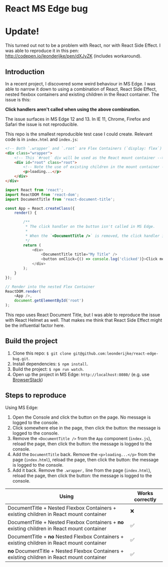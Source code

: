 # React MS Edge bug

# Update!

This turned out not to be a problem with React, nor with React Side Effect. I was able to reproduce it in this pen: http://codepen.io/leonderijke/pen/dXJyZK (includes workaround).

## Introduction

In a recent project, I discovered some weird behaviour in MS Edge. I was able to narrow it down to using a combination of React, React Side Effect, nested flexbox containers and existing children in the React container. The issue is this:

**Click handlers aren't called when using the above combination.**

The issue surfaces in MS Edge 12 and 13. In IE 11, Chrome, Firefox and Safari the issue is not reproducible.

This repo is the smallest reproducible test case I could create. Relevant code is in `index.html` and `index.js`:

```html
<!-- Both `.wrapper` and `.root` are Flex Containers (`display: flex`) -->
<div class="wrapper">
	<!-- This `#root` div will be used as the React mount container -->
	<div id="root" class="root">
		<!-- Note the use of existing children in the mount container -->
		<p>loading...</p>
	</div>
</div>
```

```js
import React from 'react';
import ReactDOM from 'react-dom';
import DocumentTitle from 'react-document-title';

const App = React.createClass({
	render() {

		/**
		 * The click handler on the button isn't called in MS Edge.
		 *
		 * When the `<DocumentTitle />` is removed, the click handler is called.
		 */
		return (
			<div>
				<DocumentTitle title="My Title" />
				<button onClick={() => console.log('clicked')}>Click me</button>
			</div>
		);
	}
});

// Render into the nested Flex Container
ReactDOM.render(
	<App />,
	document.getElementById('root')
);
```

This repo uses React Document Title, but I was able to reproduce the issue with React Helmet as well. That makes me think that React Side Effect might be the influential factor here.

## Build the project

1. Clone this repo: `$ git clone git@github.com:leonderijke/react-edge-bug.git`.
2. Install dependencies: `$ npm install`.
3. Build the project: `$ npm run watch`.
4. Open up the project in MS Edge: `http://localhost:8080/` (e.g. use [BrowserStack](https://www.browserstack.com))

## Steps to reproduce

Using MS Edge:

1. Open the Console and click the button on the page. No message is logged to the console.
2. Click somewhere else in the page, then click the button: the message is logged to the console.
3. Remove the `<DocumentTitle />` from the `App` component (`index.js`), reload the page, then click the button: the message is logged to the console.
4. Add the `DocumentTitle` back. Remove the `<p>loading...</p>` from the page (`index.html`), reload the page, then click the button: the message is logged to the console.
5. Add it back. Remove the `.wrapper,` line from the page (`index.html`), reload the page, then click the button: the message is logged to the console.

| Using                                                                                         | Works correctly    |
| --------------------------------------------------------------------------------------------- | ------------------ |
| DocumentTitle + Nested Flexbox Containers + existing children in React mount container        | :x:                |
| DocumentTitle + Nested Flexbox Containers + **no** existing children in React mount container | :white_check_mark: |
| DocumentTitle + **no** Nested Flexbox Containers + existing children in React mount container | :white_check_mark: |
| **no** DocumentTitle + Nested Flexbox Containers + existing children in React mount container | :white_check_mark: |
